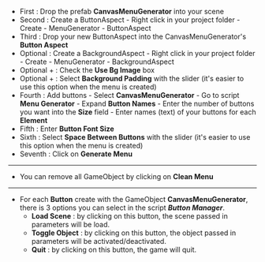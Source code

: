 - First : Drop the prefab **CanvasMenuGenerator** into your scene
- Second : Create a ButtonAspect - Right click in your project folder - Create - MenuGenerator - ButtonAspect
- Third : Drop your new ButtonAspect into the CanvasMenuGenerator's **Button Aspect**
- Optional : Create a BackgroundAspect - Right click in your project folder - Create - MenuGenerator - BackgroundAspect
- Optional + : Check the **Use Bg Image** box
- Optional + : Select **Background Padding** with the slider (it's easier to use this option when the menu is created)
- Fourth : Add buttons - Select **CanvasMenuGenerator** - Go to script **Menu Generator** - Expand **Button Names** - Enter the number of buttons you want into the **Size** field - Enter names (text) of your buttons for each **Element**
- Fifth : Enter **Button Font Size**
- Sixth : Select **Space Between Buttons** with the slider (it's easier to use this option when the menu is created)
- Seventh : Click on **Generate Menu**

---

- You can remove all GameObject by clicking on **Clean Menu**

---

- For each **Button** create with the GameObject **CanvasMenuGenerator**, there is 3 options you can select in the script **_Button Manager_**.
  - **Load Scene** : by clicking on this button, the scene passed in parameters will be load.
  - **Toggle Object** : by clicking on this button, the object passed in parameters will be activated/deactivated.
  - **Quit** : by clicking on this button, the game will quit.
